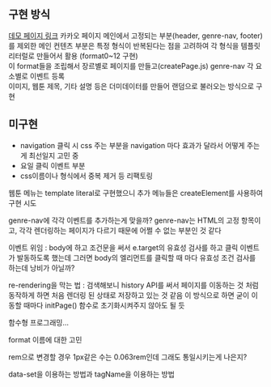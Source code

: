 ## 구현 방식
[데모 페이지 링크](https://lv0314.github.io/fe-kakaopage/test.html)
카카오 페이지 메인에서 고정되는 부분(header, genre-nav, footer)를 제외한
메인 컨텐츠 부분은 특정 형식이 반복된다는 점을 고려하여
각 형식을 템플릿 리터럴로 만들어서 활용 (format0~12 구현)  
이 format들을 조립해서 장르별로 페이지를 만들고(createPage.js) genre-nav 각 요소별로 이벤트 등록  
이미지, 웹툰 제목, 기타 설명 등은 더미데이터를 만들어 랜덤으로 불러오는 방식으로 구현  

## 미구현
- navigation 클릭 시 css 주는 부분을 navigation 마다 효과가 달라서 어떻게 주는게 최선일지 고민 중
- 요일 클릭 이벤트 부분
- css이름이나 형식에서 중복 제거 등 리팩토링

웹툰 메뉴는 template literal로 구현했으니
추가 메뉴들은 createElement를 사용하여 구현 시도

genre-nav에 각각 이벤트를 추가하는게 맞을까?
genre-nav는 HTML의 고정 항목이고, 각각 렌더링하는 페이지가 다르기 때문에 어쩔 수 없는 부분인 것 같다

이벤트 위임 : body에 하고 조건문을 써서 e.target의 유효성 검사를 하고 클릭 이벤트가 발동하도록 했는데
그러면 body의 엘리먼트를 클릭할 때 마다 유효성 조건 검사를 하는데 낭비가 아닐까?

re-rendering을 막는 법 : 검색해보니 history API를 써서 페이지를 이동하는 것 처럼 동작하게 하면 처음 렌더링 된 상태로 저장하고 있는 것 같음
이 방식으로 하면 굳이 이동할 때마다 initPage() 함수로 초기화시켜주지 않아도 될 듯

함수형 프로그래밍...

format 이름에 대한 고민

rem으로 변경할 경우 1px같은 수는 0.063rem인데 그래도 통일시키는게 나은지?

data-set을 이용하는 방법과 tagName을 이용하는 방법